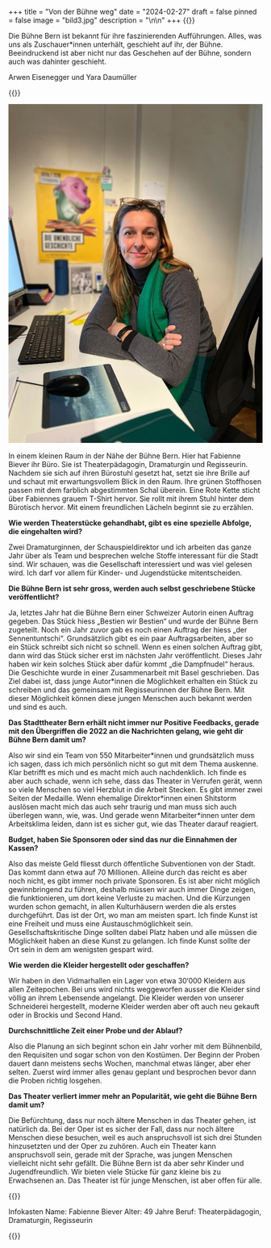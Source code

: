+++
title = "Von der Bühne weg"
date = "2024-02-27"
draft = false
pinned = false
image = "bild3.jpg"
description = "\n\n"
+++
{{<lead>}}

Die Bühne Bern ist bekannt für ihre faszinierenden Aufführungen. Alles, was uns als Zuschauer*innen unterhält, geschieht auf ihr, der Bühne. Beeindruckend ist aber nicht nur das Geschehen auf der Bühne, sondern auch was dahinter geschieht.

Arwen Eisenegger und Yara Daumüller

{{</lead>}}

![Fabienne Biever in ihrem Büro neben der Bühne Bern. (Bild: Arwen Eisenegger)](bild3.jpg "Fabienne Biever in ihrem Büro neben der Bühne Bern. (Bild: Arwen Eisenegger)")

In einem kleinen Raum in der Nähe der Bühne Bern. Hier hat Fabienne Biever ihr Büro. Sie ist Theaterpädagogin, Dramaturgin und Regisseurin. Nachdem sie sich auf ihren Bürostuhl gesetzt hat, setzt sie ihre Brille auf und schaut mit erwartungsvollem Blick in den Raum. Ihre grünen Stoffhosen passen mit dem farblich abgestimmten Schal überein. Eine Rote Kette sticht über Fabiennes grauem T-Shirt hervor. Sie rollt mit ihrem Stuhl hinter dem Bürotisch hervor. Mit einem freundlichen Lächeln beginnt sie zu erzählen.



**Wie werden Theaterstücke gehandhabt, gibt es eine spezielle Abfolge, die eingehalten wird?**

Zwei Dramaturginnen, der Schauspieldirektor und ich arbeiten das ganze Jahr über als Team und besprechen welche Stoffe interessant für die Stadt sind. Wir schauen, was die Gesellschaft interessiert und was viel gelesen wird.
Ich darf vor allem für Kinder- und Jugendstücke mitentscheiden. 

**Die Bühne Bern ist sehr gross, werden auch selbst geschriebene Stücke veröffentlicht?**

Ja, letztes Jahr hat die Bühne Bern einer Schweizer Autorin einen Auftrag gegeben. Das Stück hiess „Bestien wir Bestien“ und wurde der Bühne Bern zugeteilt. Noch ein Jahr zuvor gab es noch einen Auftrag der hiess „der Sennentuntschi“. Grundsätzlich gibt es ein paar Auftragsarbeiten, aber so ein Stück schreibt sich nicht so schnell. Wenn es einen solchen Auftrag gibt, dann wird das Stück sicher erst im nächsten Jahr veröffentlicht.
Dieses Jahr haben wir kein solches Stück aber dafür kommt „die Dampfnudel“ heraus. Die Geschichte wurde in einer Zusammenarbeit mit Basel geschrieben. Das Ziel dabei ist, dass junge Autor*innen die Möglichkeit erhalten ein Stück zu schreiben und das gemeinsam mit Regisseurinnen der Bühne Bern.
Mit dieser Möglichkeit können diese jungen Menschen auch bekannt werden und sind es auch.

**Das Stadttheater Bern erhält nicht immer nur Positive Feedbacks, gerade mit den Übergriffen die 2022 an die Nachrichten gelang, wie geht dir Bühne Bern damit um?**

Also wir sind ein Team von 550 Mitarbeiter\*innen und grundsätzlich muss ich sagen, dass ich mich persönlich nicht so gut mit dem Thema auskenne. Klar betrifft es mich und es macht mich auch nachdenklich. Ich finde es aber auch schade, wenn ich sehe, dass das Theater in Verrufen gerät, wenn so viele Menschen so viel Herzblut in die Arbeit Stecken.
Es gibt immer zwei Seiten der Medaille. Wenn ehemalige Direktor\*innen einen Shitstorm auslösen macht mich das auch sehr traurig und man muss sich auch überlegen wann, wie, was. Und gerade wenn Mitarbeiter*innen unter dem Arbeitsklima leiden, dann ist es sicher gut, wie das Theater darauf reagiert. 

**Budget, haben Sie Sponsoren oder sind das nur die Einnahmen der Kassen?**

Also das meiste Geld fliesst durch öffentliche Subventionen von der Stadt. Das kommt dann etwa auf 70 Millionen. Alleine durch das reicht es aber noch nicht, es gibt immer noch private Sponsoren. Es ist aber nicht möglich gewinnbringend zu führen, deshalb müssen wir auch immer Dinge zeigen, die funktionieren, um dort keine Verluste zu machen. Und die Kürzungen wurden schon gemacht, in allen Kulturhäusern werden die als erstes durchgeführt. Das ist der Ort, wo man am meisten spart. Ich finde Kunst ist eine Freiheit und muss eine Austauschmöglichkeit sein. Gesellschaftskritische Dinge sollten dabei Platz haben und alle müssen die Möglichkeit haben an diese Kunst zu gelangen. Ich finde Kunst sollte der Ort sein in dem am wenigsten gespart wird.

**Wie werden die Kleider hergestellt oder geschaffen?**

Wir haben in den Vidmarhallen ein Lager von etwa 30‘000 Kleidern aus allen Zeitepochen. Bei uns wird nichts weggeworfen ausser die Kleider sind völlig an ihrem Lebensende angelangt. Die Kleider werden von unserer Schneiderei hergestellt, moderne Kleider werden aber oft auch neu gekauft oder in Brockis und Second Hand.

**Durchschnittliche Zeit einer Probe und der Ablauf?**

Also die Planung an sich beginnt schon ein Jahr vorher mit dem Bühnenbild, den Requisiten und sogar schon von den Kostümen. Der Beginn der Proben dauert dann meistens sechs Wochen, manchmal etwas länger, aber eher selten. Zuerst wird immer alles genau geplant und besprochen bevor dann die Proben richtig losgehen.

**Das Theater verliert immer mehr an Popularität, wie geht die Bühne Bern damit um?**

Die Befürchtung, dass nur noch ältere Menschen in das Theater gehen, ist natürlich da. Bei der Oper ist es sicher der Fall, dass nur noch ältere Menschen diese besuchen, weil es auch anspruchsvoll ist sich drei Stunden hinzusetzten und der Oper zu zuhören. Auch ein Theater kann anspruchsvoll sein, gerade mit der Sprache, was jungen Menschen vielleicht nicht sehr gefällt. Die Bühne Bern ist da aber sehr Kinder und Jugendfreundlich. Wir bieten viele Stücke für ganz kleine bis zu Erwachsenen an. Das Theater ist für junge Menschen, ist aber offen für alle.

{{<box>}}

Infokasten
Name: Fabienne Biever
Alter: 49 Jahre
Beruf: Theaterpädagogin, Dramaturgin, Regisseurin

{{</box>}}